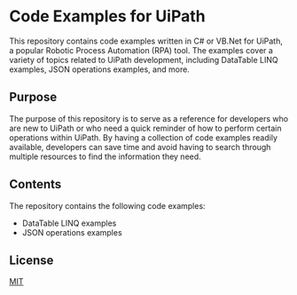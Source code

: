 
# Code Examples for UiPath

This repository contains code examples written in C# or VB.Net for UiPath, a popular Robotic Process Automation (RPA) tool. The examples cover a variety of topics related to UiPath development, including DataTable LINQ examples, JSON operations examples, and more.

## Purpose
The purpose of this repository is to serve as a reference for developers who are new to UiPath or who need a quick reminder of how to perform certain operations within UiPath. By having a collection of code examples readily available, developers can save time and avoid having to search through multiple resources to find the information they need.

## Contents
The repository contains the following code examples:

- DataTable LINQ examples
- JSON operations examples

## License

[MIT](https://github.com/seymenbahtiyar/Code_Examples_for_UiPath/blob/main/LICENSE)

  
